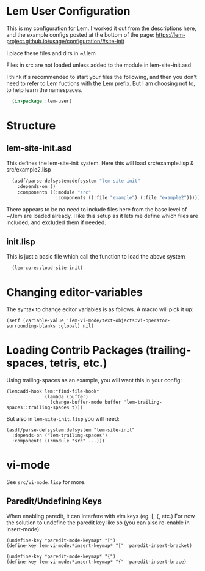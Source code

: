 # Lem User Configuration

This is my configuration for Lem. I worked it out from the descriptions here, and the example configs posted at the bottom of the page:
https://lem-project.github.io/usage/configuration/#site-init

I place these files and dirs in ~/.lem

Files in src are not loaded unless added to the module in lem-site-init.asd

I think it's recommended to start your files the following, and then you don't need to refer to Lem fuctions with the Lem prefix. But I am choosing not to, to help learn the namespaces.
```lisp
  (in-package :lem-user)
```

# Structure
## lem-site-init.asd
This defines the lem-site-init system. Here this will load src/example.lisp & src/example2.lisp

```lisp
  (asdf/parse-defsystem:defsystem "lem-site-init"
    :depends-on ()
    :components ((:module "src"
                  :components ((:file "example") (:file "example2")))))
```

There appears to be no need to include files here from the base level of ~/.lem are loaded already.
I like this setup as it lets me define which files are included, and excluded them if needed.


## init.lisp
This is just a basic file which call the function to load the above system
```lisp
  (lem-core::load-site-init)
```

# Changing editor-variables
The syntax to change editor variables is as follows. A macro will pick it up:

```common-lisp
(setf (variable-value 'lem-vi-mode/text-objects:vi-operator-surrounding-blanks :global) nil)
```

# Loading Contrib Packages (trailing-spaces, tetris, etc.)
Using trailing-spaces as an example, you will want this in your config:
```common-lisp
(lem:add-hook lem:*find-file-hook*
              (lambda (buffer)
                (change-buffer-mode buffer 'lem-trailing-spaces::trailing-spaces t)))
```

But also in `lem-site-init.lisp` you will need:
```common-lisp
(asdf/parse-defsystem:defsystem "lem-site-init"
  :depends-on ("lem-trailing-spaces")
  :components ((:module "src" ...)))
```

# vi-mode

See `src/vi-mode.lisp` for more.

## Paredit/Undefining Keys
When enabling paredit, it can interfere with vim keys (eg. [, {, etc.) For now the solution to undefine the paredit key like so (you can also re-enable in insert-mode):
```common-lisp
(undefine-key *paredit-mode-keymap* "[")
(define-key lem-vi-mode:*insert-keymap* "[" 'paredit-insert-bracket)

(undefine-key *paredit-mode-keymap* "{")
(define-key lem-vi-mode:*insert-keymap* "{" 'paredit-insert-brace)
```
